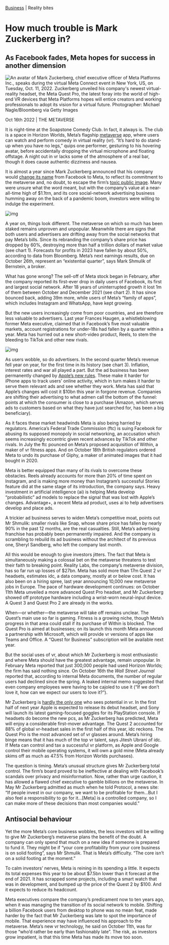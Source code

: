 [Business](https://www.economist.com/business/) | Reality bites

# How much trouble is Mark Zuckerberg in?

## As Facebook fades, Meta hopes for success in another dimension

![An avatar of Mark Zuckerberg, chief executive officer of Meta Platforms Inc., speaks during the virtual Meta Connect event in New York, US, on Tuesday, Oct. 11, 2022. Zuckerberg unveiled his company's newest virtual-reality headset, the Meta Quest Pro, the latest foray into the world of high-end VR devices that Meta Platforms hopes will entice creators and working professionals to adopt its vision for a virtual future. Photographer: Michael Nagle/Bloomberg via Getty Images](https://www.economist.com/img/b/1424/801/90/media-assets/image/20221022_WBP004.jpg)

Oct 16th 2022 | THE METAVERSE

It is night-time at the Soapstone Comedy Club. In fact, it always is. The club is a space in Horizon Worlds, Meta’s flagship [metaverse](https://www.economist.com/the-economist-explains/2021/05/11/what-is-the-metaverse) app, where users can watch and perform comedy in virtual reality (vr). “It’s hard to do stand-up when you have no legs,” quips one performer, gesturing to his hovering avatar, before accidentally dropping the virtual microphone and floating offstage. A night out in vr lacks some of the atmosphere of a real bar, though it does cause authentic dizziness and nausea.

It is almost a year since Mark Zuckerberg announced that his company would [change its name](https://www.economist.com/the-economist-explains/2021/10/29/why-do-companies-rebrand-themselves) from Facebook to Meta, to reflect its commitment to the metaverse and, no doubt, to escape the firm’s [toxic public image](https://www.economist.com/leaders/2021/10/09/facebook-is-nearing-a-reputational-point-of-no-return). Many were unsure what the word meant, but with the company’s value at a near-all-time high of $1.1trn, and its core social-network advertising business humming away on the back of a pandemic boom, investors were willing to indulge the experiment.

![img](https://www.economist.com/img/b/608/1175/90/media-assets/image/20221022_WBC398.png)

A year on, things look different. The metaverse on which so much has been staked remains unproven and unpopular. Meanwhile there are signs that both users and advertisers are drifting away from the social networks that pay Meta’s bills. Since its rebranding the company’s share price has dropped by 60%, destroying more than half a trillion dollars of market value (see chart 1). Forecasts for profits in 2023 have fallen by about 50%, according to data from Bloomberg. Meta’s next earnings results, due on October 26th, represent an “existential quarter”, says Mark Shmulik of Bernstein, a broker.

What has gone wrong? The sell-off of Meta stock began in February, after the company reported its first-ever drop in daily users of Facebook, its first and largest social network. After 18 years of uninterrupted growth it lost 1m of them between October and December 2021 (see chart 2). It has since bounced back, adding 39m more, while users of Meta’s “family of apps”, which includes Instagram and WhatsApp, have kept growing.

But the new users increasingly come from poor countries, and are therefore less valuable to advertisers. Last year Frances Haugen, a whistleblowing former Meta executive, claimed that in Facebook’s five most valuable markets, account registrations for under-18s had fallen by a quarter within a year. Meta has hurried out a new short-video product, Reels, to stem the bleeding to TikTok and other new rivals.

![img](https://www.economist.com/img/b/608/662/90/media-assets/image/20221022_WBC399.png)

As users wobble, so do advertisers. In the second quarter Meta’s revenue fell year on year, for the first time in its history (see chart 3). Inflation, interest rates and war all played a part. But the ad business has been permanently changed by [Apple’s new rules](https://www.economist.com/business/2021/02/06/apples-long-awaited-privacy-policy-kicks-facebook-where-it-hurts). These make it harder for iPhone apps to track users’ online activity, which in turn makes it harder to serve them relevant ads and see whether they work. Meta has said that Apple’s changes will cost it $10bn this year in forgone revenue. Companies are shifting their advertising to what admen call the bottom of the funnel: points at which the consumer is close to a purchase (Amazon, which serves ads to customers based on what they have just searched for, has been a big beneficiary).

As it faces these market headwinds Meta is also being harried by regulators. America’s Federal Trade Commission (ftc) is suing Facebook for abusing its supposed monopoly in social networking, an accusation which seems increasingly eccentric given recent advances by TikTok and other rivals. In July the ftc pounced on Meta’s proposed acquisition of Within, a maker of vr fitness apps. And on October 18th British regulators ordered Meta to undo its purchase of Giphy, a maker of animated images that it had bought in 2020.

Meta is better equipped than many of its rivals to overcome these obstacles. Reels already accounts for more than 20% of time spent on Instagram, and is making more money than Instagram’s successful Stories feature did at the same stage of its introduction, the company says. Heavy investment in artificial intelligence (ai) is helping Meta develop “probabilistic” ad models to replace the signal that was lost with Apple’s changes. Advantage+, a recent Meta ad product, uses ai to help advertisers develop and place ads.

A trickier ad business serves to widen Meta’s competitive moat, points out Mr Shmulik: smaller rivals like Snap, whose share price has fallen by nearly 90% in the past 12 months, are the real casualties. Still, Meta’s advertising franchise has probably been permanently impaired. And the company is scrambling to rebuild its ad business without the architect of its previous one, Sheryl Sandberg, who left the company last month.

All this would be enough to give investors jitters. The fact that Meta is simultaneously making a colossal bet on the metaverse threatens to test their faith to breaking point. Reality Labs, the company’s metaverse division, has so far run up losses of $27bn. Meta has sold more than 17m Quest 2 vr headsets, estimates idc, a data company, mostly at or below cost. It has also been on a hiring spree, last year announcing 10,000 new metaverse jobs in Europe. The pace of hardware development continues: on October 11th Meta unveiled a more advanced Quest Pro headset, and Mr Zuckerberg showed off prototype hardware including a wrist-worn neural-input device. A Quest 3 and Quest Pro 2 are already in the works.

When—or whether—the metaverse will take off remains unclear. The Quest’s main use so far is gaming. Fitness is a growing niche, though Meta’s progress in that area could stall if its purchase of Within is blocked. The Quest Pro is aimed at businesses; on its launch this month Meta announced a partnership with Microsoft, which will provide vr versions of apps like Teams and Office. A “Quest for Business” subscription will be available next year.

But the social uses of vr, about which Mr Zuckerberg is most enthusiastic and where Meta should have the greatest advantage, remain unpopular. In February Meta reported that just 300,000 people had used Horizon Worlds; the firm has said nothing since. On October 16th the *Wall Street Journal* reported that, according to internal Meta documents, the number of regular users had declined since the spring. A leaked internal memo suggested that even company employees were having to be cajoled to use it (“If we don’t love it, how can we expect our users to love it?”).

Mr Zuckerberg is [hardly the only one](https://www.economist.com/business/2021/12/17/the-billionaire-battle-for-the-metaverse) who sees potential in vr. In the first half of next year Apple is expected to release its debut headset, and Sony will launch its latest gaming-focused goggles for its PlayStation console. If headsets do become the new pcs, as Mr Zuckerberg has predicted, Meta will enjoy a considerable first-mover advantage. The Quest 2 accounted for 88% of global vr-headset sales in the first half of this year, idc reckons. The Quest Pro is the most advanced set of vr glasses around. Meta’s hiring binge means that it has much of the top vr talent, says Jitesh Ubrani of idc. If Meta can control and tax a successful vr platform, as Apple and Google control their mobile operating systems, it will own a gold mine (Meta already skims off as much as 47.5% from Horizon Worlds purchases).

The question is timing. Meta’s unusual structure gives Mr Zuckerberg total control. The firm’s board proved to be ineffective at dealing with Facebook’s scandals over privacy and misinformation. Now, rather than urge caution, it has allowed a flawed chief executive to gamble billions on the metaverse. In May Mr Zuckerberg admitted as much when he told Protocol, a news site: “If people invest in our company, we want to be profitable for them…But I also feel a responsibility to go for it…[Meta] is a controlled company, so I can make more of these decisions than most companies would.”

## Antisocial behaviour

Yet the more Meta’s core business wobbles, the less investors will be willing to give Mr Zuckerberg’s metaverse plans the benefit of the doubt. A company can only spend that much on a new idea if someone is prepared to fund it. They might be if “your core profitability from your core business is on solid footing”, says Mr Shmulik. That is Meta’s difficulty. “The core isn’t on a solid footing at the moment.”

To calm investors’ nerves, Meta is reining in its spending a little. It expects its total expenses this year to be about $7.5bn lower than it forecast at the end of 2021. It has scrapped some projects, including a smart watch that was in development, and bumped up the price of the Quest 2 by $100. And it expects to reduce its headcount.

Meta executives compare the company’s predicament now to ten years ago, when it was managing the transition of its social network to mobile. Shifting a billion Facebook users from desktop to phone was no mean feat, made harder by the fact that Mr Zuckerberg was late to spot the importance of mobile. That experience may have influenced his approach to the metaverse. Meta’s new vr technology, he said on October 11th, was for those “who’d rather be early than fashionably late”. The risk, as investors grow impatient, is that this time Meta has made its move too soon. 